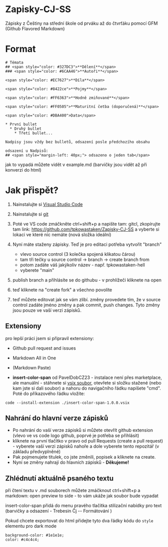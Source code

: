 # Zapisky-CJ-SS
Zápisky z Češtiny na střední škole od prváku až do čtvrťáku pomocí GFM (Github Flavored Markdown)

# Format
```
# Témata
## <span style="color: #327DC3">**Dělení**</span>
### <span style="color: #6CAA46">**Autoři**</span>

<span style="color: #EC7627">**Díla**</span>

<span style="color: #8422ce">**Pojmy**</span>

<span style="color: #FF6363">**Hodně zmiňované**</span>

<span style="color: #FF0505">**Maturitní četba (doporučená)**</span>

<span style="color: #DBA400">Data</span>

* První bullet
  * Druhý bullet
    * Třetí bullet...

Nadpisy jsou vždy bez bulletů, odsazení posle předchozího obsahu

odsazení u Nadpisů:
## <span style="margin-left: 40px;"> odsazeno o jeden tab</span>
```
jak to vypadá můžete vidět v example.md (barvičky jsou vidět až při konverzi do html)

# Jak přispět?

1. Nainstalujte si [Visual Studio Code](https://code.visualstudio.com/Download)

2. Nainstalujte si [git](https://git-scm.com/download/win)

3. Poté ve VS code zmáčkněte ctrl+shift+p a napište tam: gitcl, zkopírujte tam link: https://github.com/tpkowastaken/Zapisky-CJ-SS a vyberte si lokaci ve které nic nemáte (nová složka ideální)

4. Nyní máte staženy zápisky. Teď je pro editaci potřeba vytvořit "branch"
    * vlevo source control (3 kolečka spojená klikatou čárou) 
    * tam tři tečky u source control -> branch -> create branch from 
    * potom zadáte váš jakýkoliv název - např. tpkowastaken-hell 
    * vyberete "main"

5. publish branch a přihlásíte se do githubu - v prohlížeči kliknete na open

6. teď kliknete na "create fork" a všechno povolíte

7. teď můžete editovat jak se vám zlíbí. změny provedete tím, že v source control zadáte jméno změny a pak commit, push changes. Tyto změny jsou pouze ve vaší verzi zápisků.

## Extensiony 
pro lepší práci jsem si připravil extensiony:

* Github pull request and issues

* Markdown All in One

* (Markdown Paste)

* **insert-color-span** od PavelDobCZ23 - instalace není přes marketplace, ale manuální - stáhnete si [vsix soubor](https://mega.nz/file/ms5SgBbS#evWf4CNwX8oW5fwYs2-RPlyZPtHE7wmPWJQGZ3Ccgf4), otevřete si složku stažené (nebo kam jste si dali soubor) a nahoru do navigačního řádku napíšete "cmd". Poté do příkazového řádku vložite: 
```
code --install-extension ./insert-color-span-1.0.0.vsix
```
## Nahrání do hlavní verze zápisků
 - Po nahrání do vaší verze zápisků si můžete otevřít github extension (vlevo ve vs code logo github, poprvé je potřeba se přihlásit)
 - kliknete na první tlačítko v pravo od pull Requests (create a pull request) - vyberete vaší verzi zápisků nahoře a dole vyberete tento repozitář (v základu předvyplněné)
 - Pak pojmenujete titulek, co jste změnili, popisek a kliknete na create.
-  Nyní se změny nahrají do hlavních zápisků - **Děkujeme!**

## Zhlédnutí aktuálně psaného textu

při čtení textu v .md souborech můžete zmáčknout ctrl+shift+p a markdown: open preview to side - to vám ukáže jak soubor bude vypadat

insert-color-span přidá do menu pravého tlačítka stilizační nabídky pro text (barvičky a odsazení - Trebesin Čj -- Formátování )

Pokud chcete exportovat do html přidejte tyto dva řádky kódu do ```style``` elementu pro dark mode
```
background-color: #1e1e1e;
color: #c4c4c4;
```
